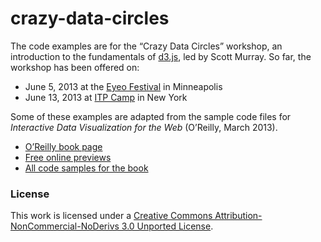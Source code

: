 # crazy-data-circles

The code examples are for the “Crazy Data Circles” workshop, an introduction to the fundamentals of [d3.js](http://d3js.org), led by Scott Murray.  So far, the workshop has been offered on:

- June 5, 2013 at the [Eyeo Festival](http://eyeofestival.com/) in Minneapolis
- June 13, 2013 at [ITP Camp](http://itp.nyu.edu/camp2013/) in New York

Some of these examples are adapted from the sample code files for *Interactive Data Visualization for the Web* (O’Reilly, March 2013).

- [O’Reilly book page](http://shop.oreilly.com/product/0636920026938.do)
- [Free online previews](http://chimera.labs.oreilly.com/books/1230000000345/)
- [All code samples for the book](https://github.com/alignedleft/d3-book)

### License

This work is licensed under a [Creative Commons Attribution-NonCommercial-NoDerivs 3.0 Unported License](http://creativecommons.org/licenses/by-nc-nd/3.0/).


